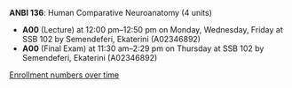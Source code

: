 **ANBI 136**: Human Comparative Neuroanatomy (4 units)

- **A00** (Lecture) at 12:00 pm–12:50 pm on Monday, Wednesday, Friday at SSB 102 by Semendeferi, Ekaterini (A02346892)
- **A00** (Final Exam) at 11:30 am–2:29 pm on Thursday at SSB 102 by Semendeferi, Ekaterini (A02346892)

[Enrollment numbers over time](./ANBI136.tsv)
